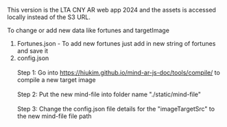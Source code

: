 This version is the LTA CNY AR web app 2024 and the assets is accessed locally instead of the S3 URL.


To change or add new data like fortunes and targetImage

1. Fortunes.json - To add new fortunes just add in new string of fortunes and save it <br>
2. config.json<br>
   <br>Step 1: Go into https://hiukim.github.io/mind-ar-js-doc/tools/compile/ to compile a new target image</br>
   <br>Step 2: Put the new mind-file into folder name "./static/mind-file"</br>
   <br>Step 3: Change the config.json file details for the "imageTargetSrc" to the new mind-file file path</br>
